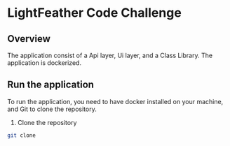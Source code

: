 # LightFeather Code Challenge

## Overview

The application consist of a Api layer, Ui layer, and a Class Library.
The application is dockerized.

## Run the application

To run the application, you need to have docker installed on your machine, and Git to clone the repository.

1. Clone the repository
```bash
git clone 